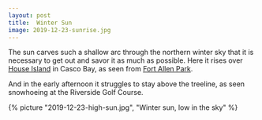 ```yaml
---
layout: post
title:  Winter Sun
image: 2019-12-23-sunrise.jpg
---
```


The sun carves such a shallow arc through the northern winter sky that it is
necessary to get out and savor it as much as possible. Here it rises over
[House Island](https://en.wikipedia.org/wiki/House_Island_(Maine)) in Casco Bay,
as seen from
[Fort Allen Park](https://www.portlandmaine.gov/2236/Fort-Allen-Park).

<!--more-->

And in the early afternoon it struggles to stay above the treeline, as seen
snowhoeing at the Riverside Golf Course.

{% picture "2019-12-23-high-sun.jpg", "Winter sun, low in the sky" %}

